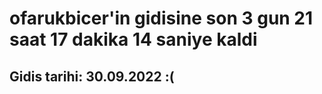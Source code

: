 # ofarukbicer'in gidisine son 3 gun 21 saat 17 dakika 14 saniye kaldi

## Gidis tarihi: 30.09.2022 :(